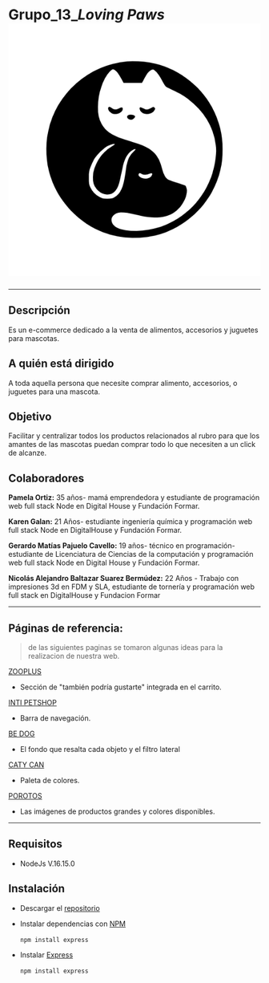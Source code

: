 # Grupo_13_*Loving Paws* ![logo](./public/img/logo.png)
---
## Descripción
Es un e-commerce dedicado a la venta de alimentos, accesorios y juguetes para mascotas. 

## A quién está dirigido
A toda aquella persona que necesite comprar alimento, accesorios, o juguetes para una mascota.

## Objetivo
Facilitar y centralizar todos los productos relacionados al rubro para que los amantes de las mascotas puedan comprar todo lo que necesiten a un click de alcanze.

## Colaboradores

  **Pamela Ortiz:** 35 años- mamá emprendedora y estudiante de programación web full stack Node en Digital House y Fundación Formar.
    
  **Karen Galan:** 21 Años- estudiante ingeniería química y programación web full stack Node en DigitalHouse y Fundación Formar.
    
  **Gerardo Matías Pajuelo Cavello:** 19 años- técnico en programación- estudiante de Licenciatura de Ciencias de la computación y programación web full stack Node en Digital House y Fundación Formar.
    
  **Nicolás Alejandro Baltazar Suarez Bermúdez:** 22 Años - Trabajo con impresiones 3d en FDM y SLA, estudiante de tornería y programación web full stack en DigitalHouse y Fundacion Formar

---
## Páginas de referencia:
> de las siguientes paginas se tomaron algunas ideas para la realizacion de nuestra web. 

[ZOOPLUS](https://www.zooplus.es)
- Sección de "también podría gustarte" integrada en el carrito.

[INTI PETSHOP](https://www.intipetshop.com.ar)
- Barra de navegación.

[BE DOG](https://www.be-dog.com) 
- El fondo que resalta cada objeto y el filtro lateral

[CATY CAN](https://www.catycan.com)
- Paleta de colores.

[POROTOS](https://porotos.com.ar)
- Las imágenes de productos grandes y colores disponibles.
---
## Requisitos
- NodeJs V.16.15.0

## Instalación
- Descargar el [repositorio](https://github.com/NicolasABSuarezB/Grupo_13_.git)
- Instalar dependencias con [NPM](https://www.npmjs.com/)

  `npm install express`  
- Instalar [Express](https://expressjs.com/es/)
   
  `npm install express`
